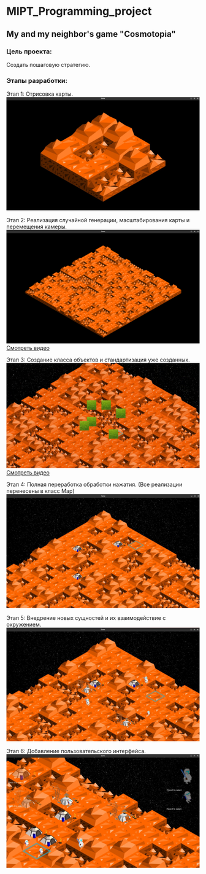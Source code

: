 # MIPT_Programming_project
## My and my neighbor's game "Cosmotopia"

### Цель проекта:
Создать пошаговую стратегию.

### Этапы разработки:
Этап 1: Отрисовка карты.
![Отрисовка карты.](/Images/EmptyMap.png)

Этап 2: Реализация случайной генерации, масштабирования карты и перемещения камеры.
![Отрисовка карты.](/Images/ScaleMap.png)
[Смотреть видео](/Images/ScaleMap.mp4) 

Этап 3: Создание класса объектов и стандартизация уже созданных.
![Отрисовка карты.](/Images/Buildings.png)
[Смотреть видео](/Images/Buildings.mp4) 

Этап 4: Полная переработка обработки нажатия. (Все реализации перенесены в класс Map)
![Отрисовка карты.](/Images/Barracks.png)

Этап 5: Внедрение новых сущностей и их взаимодействие с окружением.
![Отрисовка карты.](/Images/Units.png)

Этап 6: Добавление пользовательского интерфейса.
![Отрисовка карты.](/Images/UI.png)